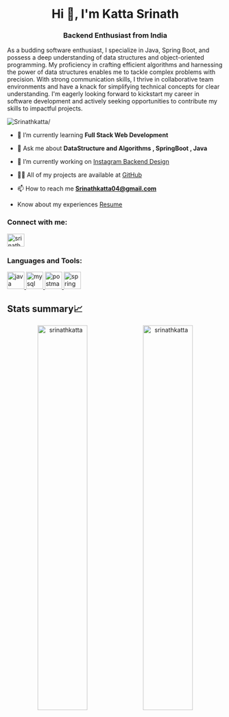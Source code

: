 
<h1 align="center">Hi 👋, I'm Katta Srinath</h1>
<h3 align="center"> Backend Enthusiast from India</h3>
<p>As a budding software enthusiast, I specialize in Java, Spring Boot, and possess a deep understanding of data structures and object-oriented programming. My proficiency in crafting efficient algorithms and harnessing the power of data structures enables me to tackle complex problems with precision. With strong communication skills, I thrive in collaborative team environments and have a knack for simplifying technical concepts for clear understanding. I'm eagerly looking forward to kickstart my career in software development and actively seeking opportunities to contribute my skills to impactful projects.</p> 

<p align="left"> <img src=https://komarev.com/ghpvc/?username=Srinathkatta alt=Srinathkatta/> </p>

- 🌱 I’m currently learning **Full Stack Web Development**

- 💬 Ask me about **DataStructure and Algorithms , SpringBoot , Java**
 
- 🔭 I’m currently working on [Instagram Backend Design](https://github.com/Srinathkatta/InstagramBackend-Clone.git)

- 👨‍💻 All of my projects are available at [GitHub](https://github.com/Srinathkatta?tab=repositories)

- 📫 How to reach me **Srinathkatta04@gmail.com**

- Know about my experiences [Resume](https://docs.google.com/document/d/1XdEqi2VX-m7mdzIBjmOuIvSQWOj_oYwC/edit?usp=drive_link&ouid=112959868679203816024&rtpof=true&sd=true)


<h3 align="left">Connect with me:</h3>
<p align="left">
<a href="https://www.linkedin.com/in/srinathkatta/" target="blank"><img align="center" src="https://cdn.jsdelivr.net/npm/simple-icons@3.0.1/icons/linkedin.svg" alt="srinathkattta" height="30" width="40" /></a>


<h3 align="left">Languages and Tools:</h3>
<p align="left"> <a href="https://www.java.com" target="_blank" rel="noreferrer"> <img src="https://www.vectorlogo.zone/logos/java/java-vertical.svg" alt="java" width="40" height="40"/> </a> <a href="https://www.mysql.com/" target="_blank" rel="noreferrer"> <img src="https://www.vectorlogo.zone/logos/mysql/mysql-official.svg" alt="mysql" width="40" height="40"/> </a> <a href="https://postman.com" target="_blank" rel="noreferrer"> <img src="https://www.vectorlogo.zone/logos/getpostman/getpostman-ar21.svg" alt="postman" width="40" height="40"/> </a> <a href="https://spring.io/" target="_blank" rel="noreferrer"> <img src="https://www.vectorlogo.zone/logos/springio/springio-ar21.svg" alt="spring" width="40" height="40"/> </a> </p>

## Stats summary📈

<p align="center">

<img width="48%" src="https://github-readme-stats.vercel.app/api?username=srinathkatta&show_icons=true&theme=dracula&title_color=ff8000&text_color=ffffff&bg_color=6a6a6a&locale=en&hide_border=true" alt="srinathkatta" />
<img width="48%" src="https://github-readme-streak-stats.herokuapp.com/?user=srinathkatta&theme=highcontrast&hide_border=true" alt="srinathkatta" />
</p>

